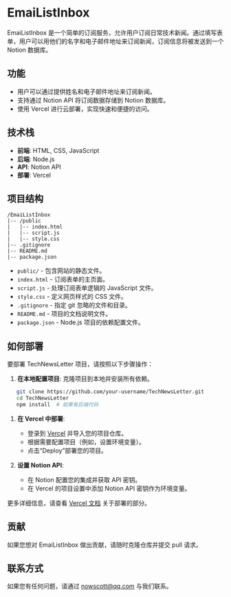 # EmaiListInbox

EmaiListInbox 是一个简单的订阅服务，允许用户订阅日常技术新闻。通过填写表单，用户可以用他们的名字和电子邮件地址来订阅新闻，订阅信息将被发送到一个 Notion 数据库。

## 功能

- 用户可以通过提供姓名和电子邮件地址来订阅新闻。
- 支持通过 Notion API 将订阅数据存储到 Notion 数据库。
- 使用 Vercel 进行云部署，实现快速和便捷的访问。

## 技术栈

- **前端**: HTML, CSS, JavaScript
- **后端**: Node.js 
- **API**: Notion API
- **部署**: Vercel

## 项目结构
```
/EmaiListInbox
|-- /public
|   |-- index.html
|   |-- script.js
|   |-- style.css
|-- .gitignore
|-- README.md
|-- package.json
```
- `public/` - 包含网站的静态文件。
- `index.html` - 订阅表单的主页面。
- `script.js` - 处理订阅表单逻辑的 JavaScript 文件。
- `style.css` - 定义网页样式的 CSS 文件。
- `.gitignore` - 指定 git 忽略的文件和目录。
- `README.md` - 项目的文档说明文件。
- `package.json` - Node.js 项目的依赖配置文件。

## 如何部署

要部署 TechNewsLetter 项目，请按照以下步骤操作：

1. **在本地配置项目**:
   克隆项目到本地并安装所有依赖。

```bash
   git clone https://github.com/your-username/TechNewsLetter.git
   cd TechNewsLetter
   npm install  # 如果有后端代码
```

1. **在 Vercel 中部署**:
   - 登录到 [Vercel](https://vercel.com) 并导入您的项目仓库。
   - 根据需要配置项目（例如，设置环境变量）。
   - 点击“Deploy”部署您的项目。

2. **设置 Notion API**:
   - 在 Notion 配置您的集成并获取 API 密钥。
   - 在 Vercel 的项目设置中添加 Notion API 密钥作为环境变量。

更多详细信息，请查看 [Vercel 文档](https://vercel.com/docs) 关于部署的部分。

## 贡献

如果您想对 EmaiListInbox 做出贡献，请随时克隆仓库并提交 pull 请求。

## 联系方式

如果您有任何问题，请通过 nowscott@qq.com 与我们联系。

